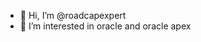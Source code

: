 - 👋 Hi, I’m @roadcapexpert
- 👀 I’m interested in oracle and oracle apex

<!---
roadcapexpert/roadcapexpert is a ✨ special ✨ repository because its `README.md` (this file) appears on your GitHub profile.
You can click the Preview link to take a look at your changes.
--->
